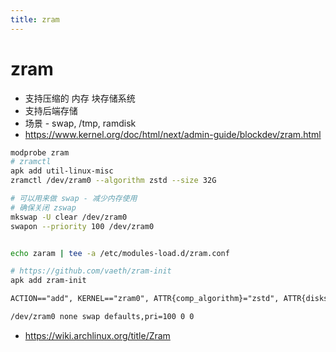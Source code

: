 ```yaml
---
title: zram
---
```


# zram

- 支持压缩的 内存 块存储系统
- 支持后端存储
- 场景 - swap, /tmp, ramdisk
- https://www.kernel.org/doc/html/next/admin-guide/blockdev/zram.html

```bash
modprobe zram
# zramctl
apk add util-linux-misc
zramctl /dev/zram0 --algorithm zstd --size 32G

# 可以用来做 swap - 减少内存使用
# 确保关闭 zswap
mkswap -U clear /dev/zram0
swapon --priority 100 /dev/zram0


echo zaram | tee -a /etc/modules-load.d/zram.conf

# https://github.com/vaeth/zram-init
apk add zram-init
```

```txt title=/etc/udev/rules.d/99-zram.rules
ACTION=="add", KERNEL=="zram0", ATTR{comp_algorithm}="zstd", ATTR{disksize}="4G", RUN="/usr/bin/mkswap -U clear /dev/%k", TAG+="systemd"
```

```txt title=/etc/fstab
/dev/zram0 none swap defaults,pri=100 0 0
```

- https://wiki.archlinux.org/title/Zram
